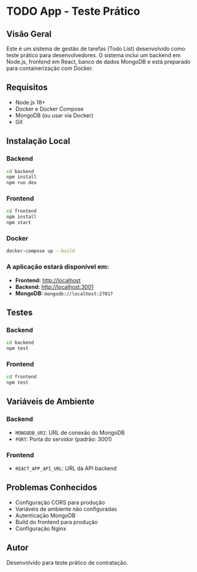 # TODO App - Teste Prático

## Visão Geral
Este é um sistema de gestão de tarefas (Todo List) desenvolvido como teste prático para desenvolvedores. O sistema inclui um backend em Node.js, frontend em React, banco de dados MongoDB e está preparado para containerização com Docker.

## Requisitos

- Node.js 18+
- Docker e Docker Compose
- MongoDB (ou usar via Docker)
- Git

## Instalação Local

### Backend

```bash
cd backend
npm install
npm run dev
```

### Frontend

```bash
cd frontend
npm install
npm start
```

### Docker

```bash
docker-compose up --build
```

### A aplicação estará disponível em:

- **Frontend:** [http://localhost](http://localhost)
- **Backend:** [http://localhost:3001](http://localhost:3001)
- **MongoDB:** `mongodb://localhost:27017`

## Testes

### Backend

```bash
cd backend
npm test
```

### Frontend

```bash
cd frontend
npm test
```

## Variáveis de Ambiente

### Backend

- `MONGODB_URI`: URL de conexão do MongoDB
- `PORT`: Porta do servidor (padrão: 3001)

### Frontend

- `REACT_APP_API_URL`: URL da API backend

## Problemas Conhecidos

- Configuração CORS para produção
- Variáveis de ambiente não configuradas
- Autenticação MongoDB
- Build do frontend para produção
- Configuração Nginx

## Autor

Desenvolvido para teste prático de contratação.
